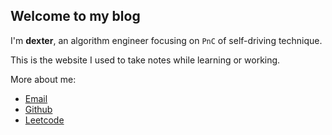 ## Welcome to my blog

I'm **dexter**, an algorithm engineer focusing on `PnC` of self-driving technique.

This is the website I used to take notes while learning or working.

More about me:

- [Email](mailto:yongcong.wang@outlook.com)
- [Github](https://github.com/yongcongwang)
- [Leetcode](https://leetcode-cn.com/u/yongcongwang)
